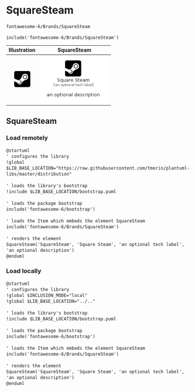 # SquareSteam


```text
fontawesome-6/Brands/SquareSteam
```

```text
include('fontawesome-6/Brands/SquareSteam')
```



| Illustration | SquareSteam |
| :---: | :---: |
| ![illustration for Illustration](../../fontawesome-6/Brands/SquareSteam.png) | ![illustration for SquareSteam](../../fontawesome-6/Brands/SquareSteam.Local.png) |




## SquareSteam

### Load remotely
```plantuml
@startuml
' configures the library
!global $LIB_BASE_LOCATION="https://raw.githubusercontent.com/tmorin/plantuml-libs/master/distribution"

' loads the library's bootstrap
!include $LIB_BASE_LOCATION/bootstrap.puml

' loads the package bootstrap
include('fontawesome-6/bootstrap')

' loads the Item which embeds the element SquareSteam
include('fontawesome-6/Brands/SquareSteam')

' renders the element
SquareSteam('SquareSteam', 'Square Steam', 'an optional tech label', 'an optional description')
@enduml
```

### Load locally
```plantuml
@startuml
' configures the library
!global $INCLUSION_MODE="local"
!global $LIB_BASE_LOCATION="../.."

' loads the library's bootstrap
!include $LIB_BASE_LOCATION/bootstrap.puml

' loads the package bootstrap
include('fontawesome-6/bootstrap')

' loads the Item which embeds the element SquareSteam
include('fontawesome-6/Brands/SquareSteam')

' renders the element
SquareSteam('SquareSteam', 'Square Steam', 'an optional tech label', 'an optional description')
@enduml
```

